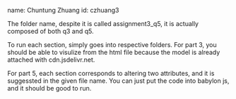name: Chuntung Zhuang
id: czhuang3

The folder name, despite it is called assignment3_q5, it is actually composed of both q3 and q5. 

To run each section, simply goes into respective folders.
For part 3, you should be able to visulize from the html file because the model is already attached with cdn.jsdelivr.net.

For part 5, each section corresponds to altering two attributes, and it is suggessted in the given file name. You can just put the code into babylon js, and it should be good to run. 
